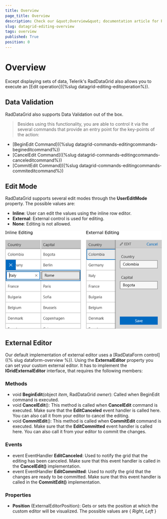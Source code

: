 ```yaml
---
title: Overview
page_title: Overview
description: Check our &quot;Overview&quot; documentation article for RadDataGrid for UWP control.
slug: datagrid-editing-overview
tags: overview
published: True
position: 0
---
```


# Overview

Except displaying sets of data, Telerik's RadDataGrid also allows you to execute an [Edit operation]({%slug datagrid-editing-editoperation%}).

## Data Validation

RadDataGrid also supports Data Validation out of the box.

>Besides using this functionality, you are able to control it via the several commands that provide an entry point for the key-points of the action:

* [BeginEdit Command]({%slug datagrid-commands-editingcommands-begineditcommand%})
* [CancelEdit Command]({%slug datagrid-commands-editingcommands-canceleditcommand%})
* [CommitEdit Command]({%slug datagrid-commands-editingcommands-commiteditcommand%})

## Edit Mode

RadDataGrid supports several edit modes through the **UserEditMode** property. The possible values are:

* **Inline**: User can edit the values using the inline row editor.
* **External**: External control is used for editing.
* **None**: Editing is not allowed.

![Grid Edit Modes](images/grid-edit-modes.png)

## External Editor

Our default implementation of external editor uses a [RadDataForm control]({% slug dataform-overview %}). Using the **ExternalEditor** property you can set your custom external editor. It has to implement the **IGridExternalEditor** interface, that requires the following members:

### Methods

* void **BeginEdit**(object *item*, RadDataGrid *owner*): Called when BeginEdit command is executed.
* void **CancelEdit**(): This method is called when **CancelEdit** command is executed. Make sure that the **EditCanceled** event handler is called here. You can also call it from your editor to cancel the editing.
* void **CommitEdit**(): This method is called when **CommitEdit** command is executed. Make sure that the  **EditCommitted** event handler is called here. You can also call it from your editor to commit the changes.

### Events

* event EventHandler **EditCanceled**: Used to notify the grid that the editing has been canceled. Make sure that this event handler is called in the **CancelEdit()** implementation.
* event EventHandler **EditCommitted**: Used to notify the grid that the changes are ready to be committed. Make sure that this event handler is called in the **CommitEdit()** implementation.

### Properties

* **Position** (ExternalEditorPosition): Gets or sets the position at which the custom editor will be visualized. The possible values are { *Right*, *Left* }